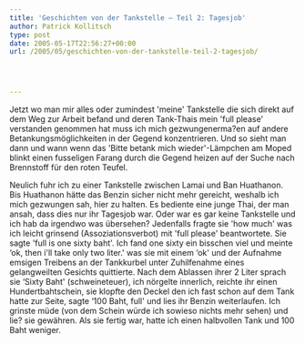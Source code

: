 ```yaml
---
title: 'Geschichten von der Tankstelle – Teil 2: Tagesjob'
author: Patrick Kollitsch
type: post
date: 2005-05-17T22:56:27+00:00
url: /2005/05/geschichten-von-der-tankstelle-teil-2-tagesjob/




---
```

Jetzt wo man mir alles oder zumindest 'meine' Tankstelle die sich direkt auf dem Weg zur Arbeit befand und deren Tank-Thais mein 'full please' verstanden genommen hat muss ich mich gezwungenerma?en auf andere Betankungsmöglichkeiten in der Gegend konzentrieren. Und so sieht man dann und wann wenn das 'Bitte betank mich wieder'-Lämpchen am Moped blinkt einen fusseligen Farang durch die Gegend heizen auf der Suche nach Brennstoff für den roten Teufel.

Neulich fuhr ich zu einer Tankstelle zwischen Lamai und Ban Huathanon. Bis Huathanon hätte das Benzin sicher nicht mehr gereicht, weshalb ich mich gezwungen sah, hier zu halten. Es bediente eine junge Thai, der man ansah, dass dies nur ihr Tagesjob war. Oder war es gar keine Tankstelle und ich hab da irgendwo was übersehen? Jedenfalls fragte sie 'how much' was ich leicht grinsend (Assoziationsverbot) mit 'full please' beantwortete. Sie sagte 'full is one sixty baht'. Ich fand one sixty ein bisschen viel und meinte &#8216;ok, then i'll take only two liter.' was sie mit einem &#8216;ok' und der Aufnahme emsigen Treibens an der Tankkurbel unter Zuhilfenahme eines gelangweilten Gesichts quittierte. Nach dem Ablassen ihrer 2 Liter sprach sie &#8216;Sixty Baht' (schweineteuer), ich nörgelte innerlich, reichte ihr einen Hundertbahtschein, sie klopfte den Deckel den ich fast schon auf dem Tank hatte zur Seite, sagte &#8216;100 Baht, full' und lies ihr Benzin weiterlaufen. Ich grinste müde (von dem Schein würde ich sowieso nichts mehr sehen) und lie? sie gewähren. Als sie fertig war, hatte ich einen halbvollen Tank und 100 Baht weniger.